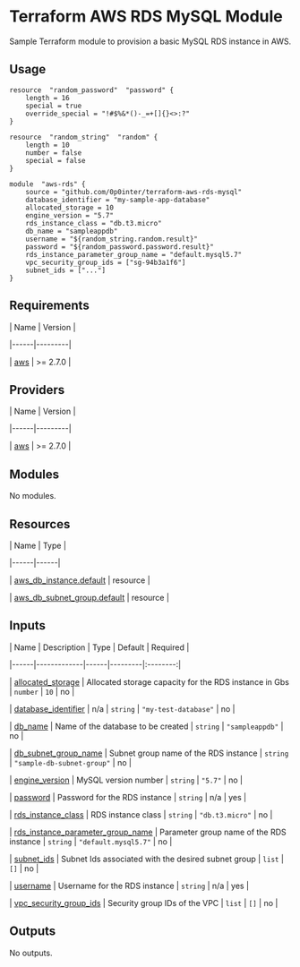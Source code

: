 # Terraform AWS RDS MySQL Module

Sample Terraform module to provision a basic MySQL RDS instance in AWS.

## Usage
```
resource  "random_password"  "password" {
	length = 16
	special = true
	override_special = "!#$%&*()-_=+[]{}<>:?"
}

resource  "random_string"  "random" {
	length = 10
	number = false
	special	= false
}

module  "aws-rds" {
	source = "github.com/0p0inter/terraform-aws-rds-mysql"
	database_identifier = "my-sample-app-database"
	allocated_storage = 10
	engine_version = "5.7"
	rds_instance_class = "db.t3.micro"
	db_name = "sampleappdb"
	username = "${random_string.random.result}"
	password = "${random_password.password.result}"
	rds_instance_parameter_group_name = "default.mysql5.7"
	vpc_security_group_ids = ["sg-94b3a1f6"]
	subnet_ids = ["..."]
}
```

<!-- BEGIN_TF_DOCS -->

## Requirements

  

| Name | Version |

|------|---------|

| <a  name="requirement_aws"></a> [aws](#requirement\_aws) | >= 2.7.0 |

  

## Providers

  

| Name | Version |

|------|---------|

| <a  name="provider_aws"></a> [aws](#provider\_aws) | >= 2.7.0 |

  

## Modules

  

No modules.

  

## Resources

  

| Name | Type |

|------|------|

| [aws_db_instance.default](https://registry.terraform.io/providers/hashicorp/aws/latest/docs/resources/db_instance) | resource |

| [aws_db_subnet_group.default](https://registry.terraform.io/providers/hashicorp/aws/latest/docs/resources/db_subnet_group) | resource |

  

## Inputs

  

| Name | Description | Type | Default | Required |

|------|-------------|------|---------|:--------:|

| <a  name="input_allocated_storage"></a> [allocated\_storage](#input\_allocated\_storage) | Allocated storage capacity for the RDS instance in Gbs | `number` | `10` | no |

| <a  name="input_database_identifier"></a> [database\_identifier](#input\_database\_identifier) | n/a | `string` | `"my-test-database"` | no |

| <a  name="input_db_name"></a> [db\_name](#input\_db\_name) | Name of the database to be created | `string` | `"sampleappdb"` | no |

| <a  name="input_db_subnet_group_name"></a> [db\_subnet\_group\_name](#input\_db\_subnet\_group\_name) | Subnet group name of the RDS instance | `string` | `"sample-db-subnet-group"` | no |

| <a  name="input_engine_version"></a> [engine\_version](#input\_engine\_version) | MySQL version number | `string` | `"5.7"` | no |

| <a  name="input_password"></a> [password](#input\_password) | Password for the RDS instance | `string` | n/a | yes |

| <a  name="input_rds_instance_class"></a> [rds\_instance\_class](#input\_rds\_instance\_class) | RDS instance class | `string` | `"db.t3.micro"` | no |

| <a  name="input_rds_instance_parameter_group_name"></a> [rds\_instance\_parameter\_group\_name](#input\_rds\_instance\_parameter\_group\_name) | Parameter group name of the RDS instance | `string` | `"default.mysql5.7"` | no |

| <a  name="input_subnet_ids"></a> [subnet\_ids](#input\_subnet\_ids) | Subnet Ids associated with the desired subnet group | `list` | `[]` | no |

| <a  name="input_username"></a> [username](#input\_username) | Username for the RDS instance | `string` | n/a | yes |

| <a  name="input_vpc_security_group_ids"></a> [vpc\_security\_group\_ids](#input\_vpc\_security\_group\_ids) | Security group IDs of the VPC | `list` | `[]` | no |

  

## Outputs

  

No outputs.

<!-- END_TF_DOCS -->